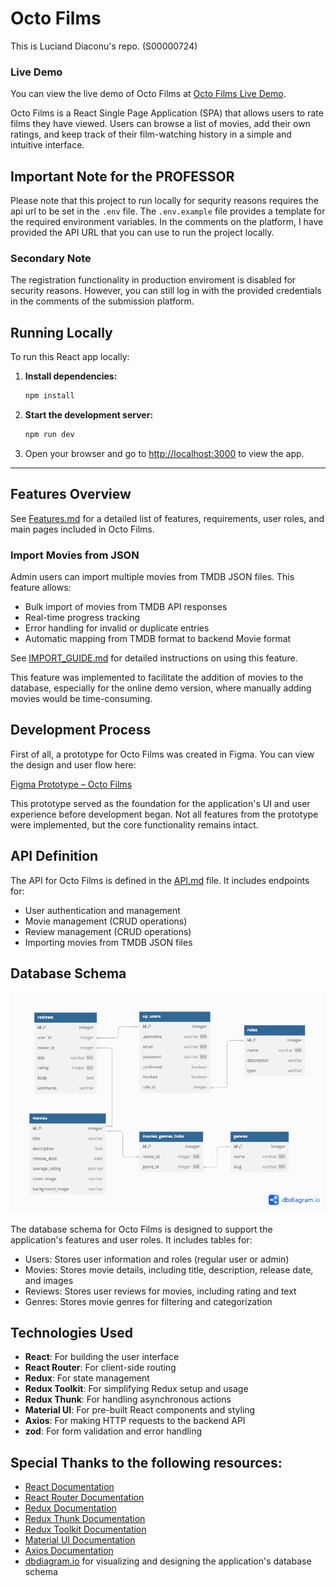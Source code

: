 # Octo Films

This is Luciand Diaconu's repo. (S00000724)

### Live Demo
You can view the live demo of Octo Films at [Octo Films Live Demo](https://octo-films.lucio.website).


Octo Films is a React Single Page Application (SPA) that allows users to rate films they have viewed. Users can browse a list of movies, add their own ratings, and keep track of their film-watching history in a simple and intuitive interface.


## Important Note for the PROFESSOR
Please note that this project to run locally for sequrity reasons requires the api url to be set in the `.env` file. The `.env.example` file provides a template for the required environment variables.
In the comments on the platform, I have provided the API URL that you can use to run the project locally.

### Secondary Note
The registration functionality in production enviroment is disabled for security reasons. However, you can still log in with the provided credentials in the comments of the submission platform.




## Running Locally

To run this React app locally:

1. **Install dependencies:**
   ```sh
   npm install
   ```
2. **Start the development server:**
   ```sh
   npm run dev
   ```
3. Open your browser and go to [http://localhost:3000](http://localhost:3000) to view the app.

---

## Features Overview

See [Features.md](./Features.md) for a detailed list of features, requirements, user roles, and main pages included in Octo Films.

### Import Movies from JSON

Admin users can import multiple movies from TMDB JSON files. 
This feature allows:
- Bulk import of movies from TMDB API responses
- Real-time progress tracking
- Error handling for invalid or duplicate entries
- Automatic mapping from TMDB format to backend Movie format

See [IMPORT_GUIDE.md](./IMPORT_GUIDE.md) for detailed instructions on using this feature.

This feature was implemented to facilitate the addition of movies to the database, especially for the online demo version, where manually adding movies would be time-consuming.

## Development Process

First of all, a prototype for Octo Films was created in Figma. You can view the design and user flow here:

[Figma Prototype – Octo Films](https://www.figma.com/design/dPeA6lGy8tOHCLZoJPKRDv/Octo-Films?node-id=0-1&t=chQnjXG8pvWHCI9Y-1)

This prototype served as the foundation for the application's UI and user experience before development began.
Not all features from the prototype were implemented, but the core functionality remains intact.

## API Definition
The API for Octo Films is defined in the [API.md](./API.md) file. It includes endpoints for:
 - User authentication and management
 - Movie management (CRUD operations)
 - Review management (CRUD operations)
 - Importing movies from TMDB JSON files


## Database Schema
![Entity Relation Schema](<Octo Films - ER.png>)

The database schema for Octo Films is designed to support the application's features and user roles. It includes tables for:
- Users: Stores user information and roles (regular user or admin)
- Movies: Stores movie details, including title, description, release date, and images
- Reviews: Stores user reviews for movies, including rating and text
- Genres: Stores movie genres for filtering and categorization


## Technologies Used
- **React**: For building the user interface
- **React Router**: For client-side routing
- **Redux**: For state management
- **Redux Toolkit**: For simplifying Redux setup and usage
- **Redux Thunk**: For handling asynchronous actions
- **Material UI**: For pre-built React components and styling
- **Axios**: For making HTTP requests to the backend API
- **zod**: For form validation and error handling



## Special Thanks to the following resources:
- [React Documentation](https://react.dev/)
- [React Router Documentation](https://reactrouter.com/en/main)
- [Redux Documentation](https://redux.js.org/)
- [Redux Thunk Documentation](https://github.com/reduxjs/redux-thunk)
- [Redux Toolkit Documentation](https://redux-toolkit.js.org/)
- [Material UI Documentation](https://mui.com/)
- [Axios Documentation](https://axios-http.com/docs/intro)
- [dbdiagram.io](https://dbdiagram.io/) for visualizing and designing the application's database schema